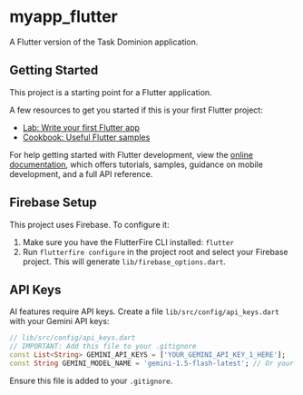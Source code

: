 # myapp_flutter

A Flutter version of the Task Dominion application.

## Getting Started

This project is a starting point for a Flutter application.

A few resources to get you started if this is your first Flutter project:

- [Lab: Write your first Flutter app](https://docs.flutter.dev/get-started/codelab)
- [Cookbook: Useful Flutter samples](https://docs.flutter.dev/cookbook)

For help getting started with Flutter development, view the
[online documentation](https://docs.flutter.dev/), which offers tutorials,
samples, guidance on mobile development, and a full API reference.

## Firebase Setup

This project uses Firebase. To configure it:
1. Make sure you have the FlutterFire CLI installed: `flutter`
2. Run `flutterfire configure` in the project root and select your Firebase project. This will generate `lib/firebase_options.dart`.

## API Keys

AI features require API keys. Create a file `lib/src/config/api_keys.dart` with your Gemini API keys:
```dart
// lib/src/config/api_keys.dart
// IMPORTANT: Add this file to your .gitignore
const List<String> GEMINI_API_KEYS = ['YOUR_GEMINI_API_KEY_1_HERE'];
const String GEMINI_MODEL_NAME = 'gemini-1.5-flash-latest'; // Or your preferred model
```
Ensure this file is added to your `.gitignore`.
